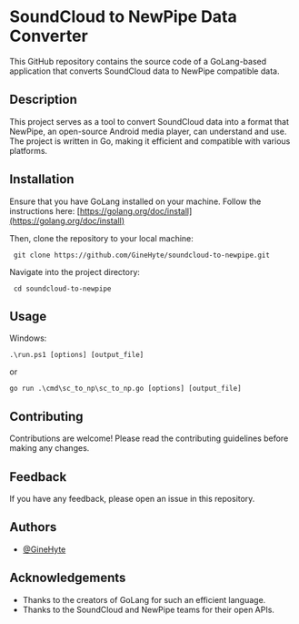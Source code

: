 # SoundCloud to NewPipe Data Converter

This GitHub repository contains the source code of a GoLang-based application that converts SoundCloud data to NewPipe compatible data.

## Description

This project serves as a tool to convert SoundCloud data into a format that NewPipe, an open-source Android media player, can understand and use. The project is written in Go, making it efficient and compatible with various platforms.

## Installation

Ensure that you have GoLang installed on your machine. Follow the instructions here:  [https://golang.org/doc/install](https://golang.org/doc/install)

Then, clone the repository to your local machine:



     git clone https://github.com/GineHyte/soundcloud-to-newpipe.git

Navigate into the project directory:


     cd soundcloud-to-newpipe

## Usage

Windows:

    .\run.ps1 [options] [output_file]
  
   or

    go run .\cmd\sc_to_np\sc_to_np.go [options] [output_file]
    

## Contributing

Contributions are welcome! Please read the contributing guidelines before making any changes.

## Feedback

If you have any feedback, please open an issue in this repository.

## Authors

-   [@GineHyte](https://github.com/GineHyte)



## Acknowledgements

-   Thanks to the creators of GoLang for such an efficient language.
-   Thanks to the SoundCloud and NewPipe teams for their open APIs.
